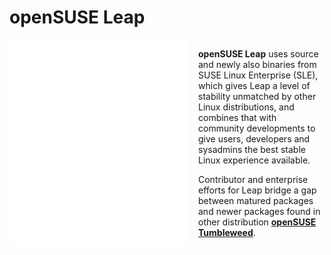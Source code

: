 # openSUSE Leap

<div style="display: flex; align-items: top;">
    <img 
        style="width: 100%; float: left; padding-right: 1em;" 
        src="assets/openSUSE-Leap-light-horizontal.svg" 
        alt="openSUSE Leap Logo"
    />
    <div>

**openSUSE Leap** uses source and newly also binaries from SUSE Linux Enterprise (SLE), which gives Leap a level of stability unmatched by other Linux distributions, and combines that with community developments to give users, developers and sysadmins the best stable Linux experience available.

Contributor and enterprise efforts for Leap bridge a gap between matured packages and newer packages found in other distribution [**openSUSE Tumbleweed**](openSUSE-Tumbleweed.md).
    </div>
</div>
<p style="clear: both; padding-top: 15px;" />